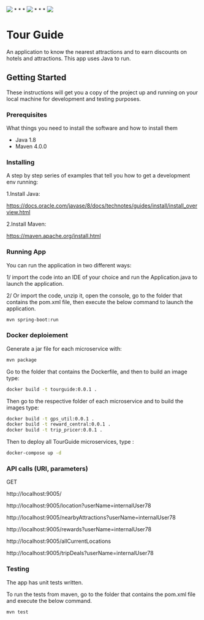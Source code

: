 <img src="https://img.shields.io/badge/java-%23ED8B00.svg?&style=for-the-badge&logo=java&logoColor=white"/> * * *  <img src="https://img.shields.io/badge/spring%20-%236DB33F.svg?&style=for-the-badge&logo=spring&logoColor=white"/>  * * *  <img src="https://img.shields.io/badge/docker%20-%230db7ed.svg?&style=for-the-badge&logo=docker&logoColor=white"/>

# Tour Guide
An application to know the nearest attractions and to earn discounts on hotels and attractions.
This app uses Java to run.

## Getting Started

These instructions will get you a copy of the project up and running on your local machine for development and testing purposes. 

### Prerequisites

What things you need to install the software and how to install them

- Java 1.8
- Maven 4.0.0

### Installing

A step by step series of examples that tell you how to get a development env running:

1.Install Java:

https://docs.oracle.com/javase/8/docs/technotes/guides/install/install_overview.html

2.Install Maven:

https://maven.apache.org/install.html

### Running App

You can run the application in two different ways:

1/ import the code into an IDE of your choice and run the Application.java to launch the application.

2/ Or import the code, unzip it, open the console, go to the folder that contains the pom.xml file, then execute the below command to launch the application.

```bash
mvn spring-boot:run 
```

### Docker deploiement

Generate a jar file for each microservice with:

```bash
mvn package
```


Go to the folder that contains the Dockerfile, and then to build an image type:

```bash
docker build -t tourguide:0.0.1 .
```

Then go to the respective folder of each microservice and to build the images type:

```bash
docker build -t gps_util:0.0.1 .
docker build -t reward_central:0.0.1 .
docker build -t trip_pricer:0.0.1 .
```

Then to deploy all TourGuide microservices, type :

```bash
docker-compose up -d
```


### API calls (URI, parameters)
GET

http://localhost:9005/

http://localhost:9005/location?userName=internalUser78

http://localhost:9005/nearbyAttractions?userName=internalUser78

http://localhost:9005/rewards?userName=internalUser78

http://localhost:9005/allCurrentLocations

http://localhost:9005/tripDeals?userName=internalUser78


### Testing
The app has unit tests written.

To run the tests from maven, go to the folder that contains the pom.xml file and execute the below command.

```bash
mvn test
```

